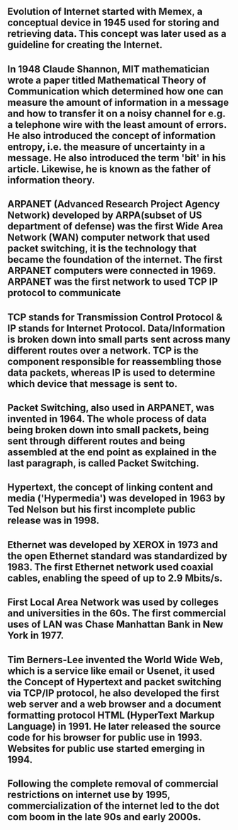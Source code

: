 ##  Evolution of Internet started with Memex, a conceptual device in 1945 used for storing and retrieving data. This concept was later used as a guideline for creating the Internet. 

## In 1948 Claude Shannon, MIT mathematician wrote a paper titled Mathematical Theory of Communication which determined how one can measure the amount of information in a message and how to transfer it on a noisy channel for e.g. a telephone wire with the least amount of errors. He also introduced the concept of information entropy, i.e. the measure of uncertainty in a message. He also introduced the term 'bit'  in his article. Likewise, he is known as the father of information theory. 

## ARPANET (Advanced Research Project Agency Network) developed by ARPA(subset of US department of defense) was the first Wide Area Network (WAN) computer network that used packet switching, it is the technology that became the foundation of the internet. The first ARPANET computers were connected in 1969. ARPANET was the first network to used TCP IP protocol to communicate 


## TCP stands for Transmission Control Protocol & IP stands for Internet Protocol. Data/Information is broken down into small parts sent across many different routes over a network. TCP is the component responsible for reassembling those data packets, whereas IP is used to determine which device that message is sent to.

## Packet Switching, also used in ARPANET, was invented in 1964. The whole process of data being broken down into small packets, being sent through different routes and being assembled at the end point as explained in the last paragraph, is called Packet Switching.

## Hypertext, the concept of linking content and media ('Hypermedia') was developed in 1963 by Ted Nelson but his first incomplete public release was in 1998.

## Ethernet was developed by XEROX in 1973 and the open Ethernet standard was standardized by 1983. The first Ethernet network used coaxial cables, enabling the speed of up to 2.9 Mbits/s. 

## First Local Area Network was used by colleges and universities in the 60s. The first commercial uses of LAN was Chase Manhattan Bank in New York in 1977. 

## Tim Berners-Lee invented the World Wide Web, which is a service like email or Usenet, it used the Concept of Hypertext and packet switching via TCP/IP protocol, he also developed the first web server and a web browser and a document formatting protocol HTML (HyperText Markup Language) in 1991. He later released the source code for his browser for public use in 1993. Websites for public use started emerging in 1994.

## Following the complete removal of commercial restrictions on internet use by 1995, commercialization of the internet led to the dot com boom in the late 90s and early 2000s. 





